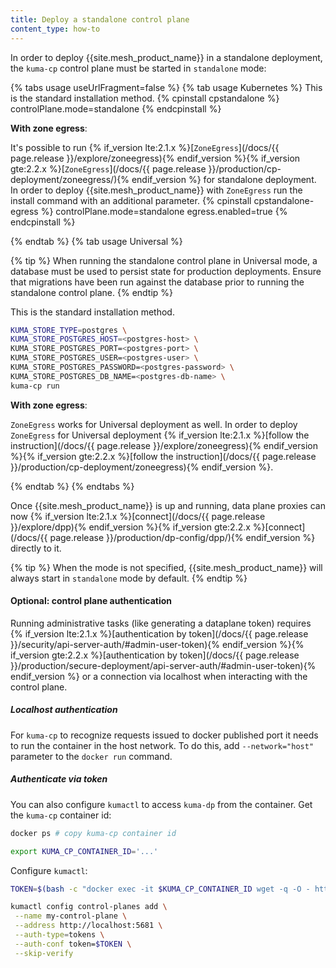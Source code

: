 ```yaml
---
title: Deploy a standalone control plane
content_type: how-to
---
```


In order to deploy {{site.mesh_product_name}} in a standalone deployment, the `kuma-cp` control plane must be started in `standalone` mode:

{% tabs usage useUrlFragment=false %}
{% tab usage Kubernetes %}
This is the standard installation method. 
{% cpinstall cpstandalone %}
controlPlane.mode=standalone
{% endcpinstall %}

**With zone egress**:

It's possible to run {% if_version lte:2.1.x %}[`ZoneEgress`](/docs/{{ page.release }}/explore/zoneegress){% endif_version %}{% if_version gte:2.2.x %}[`ZoneEgress`](/docs/{{ page.release }}/production/cp-deployment/zoneegress/){% endif_version %} for standalone deployment. In order to deploy {{site.mesh_product_name}} with `ZoneEgress` run the install command with an additional parameter.
{% cpinstall cpstandalone-egress %}
controlPlane.mode=standalone
egress.enabled=true
{% endcpinstall %}

{% endtab %}
{% tab usage Universal %}

{% tip %}
When running the standalone control plane in Universal mode, a database must be used to persist state for production deployments.
Ensure that migrations have been run against the database prior to running the standalone control plane.
{% endtip %}

This is the standard installation method. 
```sh
KUMA_STORE_TYPE=postgres \
KUMA_STORE_POSTGRES_HOST=<postgres-host> \
KUMA_STORE_POSTGRES_PORT=<postgres-port> \
KUMA_STORE_POSTGRES_USER=<postgres-user> \
KUMA_STORE_POSTGRES_PASSWORD=<postgres-password> \
KUMA_STORE_POSTGRES_DB_NAME=<postgres-db-name> \
kuma-cp run
```

**With zone egress**:

`ZoneEgress` works for Universal deployment as well. In order to deploy `ZoneEgress` for Universal deployment {% if_version lte:2.1.x %}[follow the instruction](/docs/{{ page.release }}/explore/zoneegress){% endif_version %}{% if_version gte:2.2.x %}[follow the instruction](/docs/{{ page.release }}/production/cp-deployment/zoneegress){% endif_version %}.

{% endtab %}
{% endtabs %}

Once {{site.mesh_product_name}} is up and running, data plane proxies can now {% if_version lte:2.1.x %}[connect](/docs/{{ page.release }}/explore/dpp){% endif_version %}{% if_version gte:2.2.x %}[connect](/docs/{{ page.release }}/production/dp-config/dpp/){% endif_version %} directly to it.

{% tip %}
When the mode is not specified, {{site.mesh_product_name}} will always start in `standalone` mode by default.
{% endtip %}

#### Optional: control plane authentication

Running administrative tasks (like generating a dataplane token) requires {% if_version lte:2.1.x %}[authentication by token](/docs/{{ page.release }}/security/api-server-auth/#admin-user-token){% endif_version %}{% if_version gte:2.2.x %}[authentication by token](/docs/{{ page.release }}/production/secure-deployment/api-server-auth/#admin-user-token){% endif_version %} or a connection via localhost when interacting with the control plane.

##### Localhost authentication

For `kuma-cp` to recognize requests issued to docker published port it needs to run the container in the host network.
To do this, add `--network="host"` parameter to the `docker run` command.

##### Authenticate via token

You can also configure `kumactl` to access `kuma-dp` from the container.
Get the `kuma-cp` container id:

```sh
docker ps # copy kuma-cp container id

export KUMA_CP_CONTAINER_ID='...'
```

Configure `kumactl`:

```sh
TOKEN=$(bash -c "docker exec -it $KUMA_CP_CONTAINER_ID wget -q -O - http://localhost:5681/global-secrets/admin-user-token" | jq -r .data | base64 -d)

kumactl config control-planes add \
 --name my-control-plane \
 --address http://localhost:5681 \
 --auth-type=tokens \
 --auth-conf token=$TOKEN \
 --skip-verify
```
